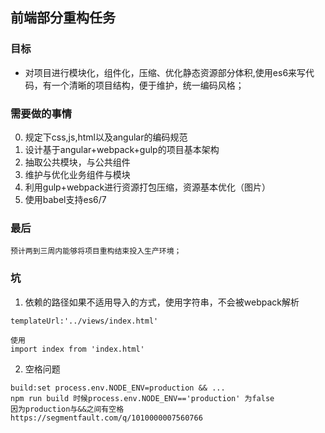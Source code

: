 ## 前端部分重构任务

### 目标
- 对项目进行模块化，组件化，压缩、优化静态资源部分体积,使用es6来写代码，有一个清晰的项目结构，便于维护，统一编码风格；

### 需要做的事情
0. 规定下css,js,html以及angular的编码规范
1. 设计基于angular+webpack+gulp的项目基本架构 
2. 抽取公共模块，与公共组件
3. 维护与优化业务组件与模块
4. 利用gulp+webpack进行资源打包压缩，资源基本优化（图片）
5. 使用babel支持es6/7


### 最后
```
预计两到三周内能够将项目重构结束投入生产环境；
```


### 坑
1. 依赖的路径如果不适用导入的方式，使用字符串，不会被webpack解析
```
templateUrl:'../views/index.html'

使用
import index from 'index.html'
``` 

2. 空格问题
```
build:set process.env.NODE_ENV=production && ...
npm run build 时候process.env.NODE_ENV=='production' 为false
因为production与&&之间有空格
https://segmentfault.com/q/1010000007560766
```